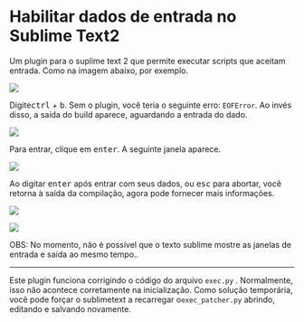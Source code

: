 Habilitar dados de entrada no Sublime Text2
================

Um plugin para o suplime text 2 que permite executar scripts que aceitam entrada. Como na imagem abaixo, por exemplo.

![](https://raw.github.com/eric-wieser/build-with-input/screenshots/first.png)

Digite<kbd>ctrl</kbd> + <kbd>b</kbd>. Sem o plugin, você teria o seguinte erro: `EOFError`. Ao invés disso, a saída do build aparece, aguardando a entrada do dado.

![](https://raw.github.com/eric-wieser/build-with-input/screenshots/second.png)

Para entrar, clique em <kbd>enter</kbd>. A seguinte janela aparece.

![](https://raw.github.com/eric-wieser/build-with-input/screenshots/third.png)

Ao digitar <kbd>enter</kbd> após entrar com seus dados, ou <kbd>esc</kbd> para abortar, você retorna à saída da compilação, agora pode fornecer mais informações.

![](https://raw.github.com/eric-wieser/build-with-input/screenshots/fourth.png)

![](https://raw.github.com/eric-wieser/build-with-input/screenshots/fifth.png)

OBS: No momento, não é possível que o texto sublime mostre as janelas de entrada e saída ao mesmo tempo..

---

Este plugin funciona corrigindo o código do arquivo `exec.py` . Normalmente, isso não acontece corretamente na inicialização. Como solução temporária, você pode forçar o sublimetext a recarregar o`exec_patcher.py` abrindo, editando e salvando novamente.
